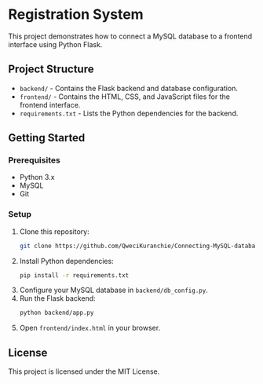 # Registration System

This project demonstrates how to connect a MySQL database to a frontend interface using Python Flask.

## Project Structure

- `backend/` - Contains the Flask backend and database configuration.
- `frontend/` - Contains the HTML, CSS, and JavaScript files for the frontend interface.
- `requirements.txt` - Lists the Python dependencies for the backend.

## Getting Started

### Prerequisites
- Python 3.x
- MySQL
- Git

### Setup
1. Clone this repository:
   ```sh
   git clone https://github.com/QweciKuranchie/Connecting-MySQL-database-to-a-frontend-interface-using-python-flask.git
   ```
2. Install Python dependencies:
   ```sh
   pip install -r requirements.txt
   ```
3. Configure your MySQL database in `backend/db_config.py`.
4. Run the Flask backend:
   ```sh
   python backend/app.py
   ```
5. Open `frontend/index.html` in your browser.

## License

This project is licensed under the MIT License.
